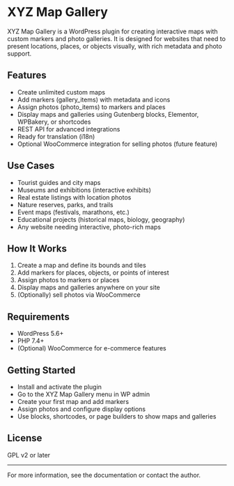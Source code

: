 # XYZ Map Gallery

XYZ Map Gallery is a WordPress plugin for creating interactive maps with custom markers and photo galleries. It is designed for websites that need to present locations, places, or objects visually, with rich metadata and photo support.

## Features
- Create unlimited custom maps
- Add markers (gallery_items) with metadata and icons
- Assign photos (photo_items) to markers and places
- Display maps and galleries using Gutenberg blocks, Elementor, WPBakery, or shortcodes
- REST API for advanced integrations
- Ready for translation (i18n)
- Optional WooCommerce integration for selling photos (future feature)

## Use Cases
- Tourist guides and city maps
- Museums and exhibitions (interactive exhibits)
- Real estate listings with location photos
- Nature reserves, parks, and trails
- Event maps (festivals, marathons, etc.)
- Educational projects (historical maps, biology, geography)
- Any website needing interactive, photo-rich maps

## How It Works
1. Create a map and define its bounds and tiles
2. Add markers for places, objects, or points of interest
3. Assign photos to markers or places
4. Display maps and galleries anywhere on your site
5. (Optionally) sell photos via WooCommerce

## Requirements
- WordPress 5.6+
- PHP 7.4+
- (Optional) WooCommerce for e-commerce features

## Getting Started
- Install and activate the plugin
- Go to the XYZ Map Gallery menu in WP admin
- Create your first map and add markers
- Assign photos and configure display options
- Use blocks, shortcodes, or page builders to show maps and galleries

## License
GPL v2 or later

---
For more information, see the documentation or contact the author.